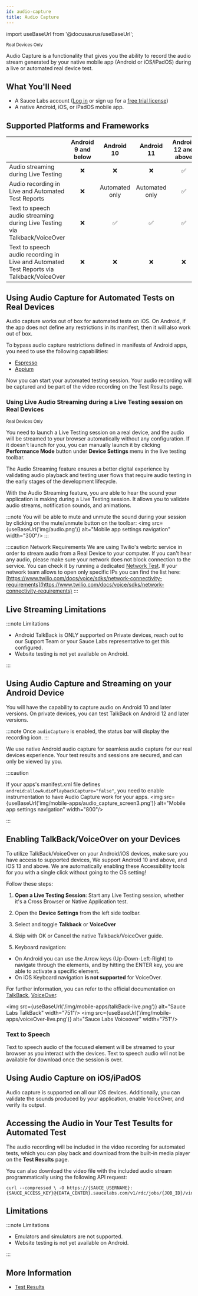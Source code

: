 ```yaml
---
id: audio-capture
title: Audio Capture
---
```


import useBaseUrl from '@docusaurus/useBaseUrl';

<p><small><span className="sauceGreen">Real Devices Only</span></small></p>

Audio Capture is a functionality that gives you the ability to record the audio stream generated by your native mobile app (Android or iOS/iPadOS) during a live or automated real device test.

## What You'll Need

- A Sauce Labs account ([Log in](https://accounts.saucelabs.com/am/XUI/#login/) or sign up for a [free trial license](https://saucelabs.com/sign-up))
- A native Android, iOS, or iPadOS mobile app.

## Supported Platforms and Frameworks

|                                                                                          | Android 9 and below |   Android 10   |   Android 11   | Android  12 and above | iOS (all versions) |
|------------------------------------------------------------------------------------------|:-------------------:|:--------------:|:--------------:|:---------------------:|:----------------:|
| Audio streaming during Live Testing                                                      |          ❌          |        ❌       |        ❌       |           ✅           |         ✅        |
| Audio recording in Live and Automated Test Reports                                       |          ❌          | Automated only | Automated only |           ✅           |         ❌        |
| Text to speech audio streaming during Live Testing via Talkback/VoiceOver                |          ❌          |        ✅       |        ✅       |           ✅           |         ✅        |
| Text to speech audio recording in Live and Automated Test Reports via Talkback/VoiceOver |          ❌          |        ❌       |        ❌       |           ❌           |         ❌        |

## Using Audio Capture for Automated Tests on Real Devices

Audio capture works out of box for automated tests on iOS. On Android, if the app does not define any restrictions in its manifest, then it will also work out of box. 

To bypass audio capture restrictions defined in manifests of Android apps, you need to use the following capabilities:

- [Espresso](/mobile-apps/automated-testing/espresso-xcuitest/espresso/#audiocapture)
- [Appium](/dev/test-configuration-options/#audiocapture)

Now you can start your automated testing session. Your audio recording will be captured and be part of the video recording on the Test Results page.

### Using Live Audio Streaming during a Live Testing session on Real Devices

<p><small><span className="sauceGreen">Real Devices Only</span></small></p>

You need to launch a Live Testing session on a real device, and the audio will be streamed to your browser automatically without any configuration. If it doesn't launch for you, you can manually launch it by clicking **Performance Mode** button under **Device Settings** menu in the live testing toolbar.

The Audio Streaming feature ensures a better digital experience by validating audio playback and testing user flows that require audio testing in the early stages of the development lifecycle.

With the Audio Streaming feature, you are able to hear the sound your application is making during a Live Testing session. It allows you to validate audio streams, notification sounds, and animations.

:::note
You will be able to mute and unmute the sound during your session by clicking on the mute/unmute button on the toolbar:
<img src={useBaseUrl('img/audio.png')} alt="Mobile app settings navigation" width="300"/>
:::

:::caution Network Requirements
We are using Twilio's webrtc service in order to stream audio from a Real Device to your computer. If you can't hear any audio, please make sure your network does not block connection to the service. You can check it by running a dedicated [Network Test](https://networktest.twilio.com/). If your network team allows to open only specific IPs you can find the list here: [https://www.twilio.com/docs/voice/sdks/network-connectivity-requirements](https://www.twilio.com/docs/voice/sdks/network-connectivity-requirements)
:::

## Live Streaming Limitations

:::note Limitations

- Android TalkBack is ONLY supported on Private devices, reach out to our Support Team or your Sauce Labs representative to get this configured.
- Website testing is not yet available on Android.

:::

## Using Audio Capture and Streaming on your Android Device

You will have the capability to capture audio on Android 10 and later versions. On private devices, you can test TalkBack on Android 12 and later versions.

:::note
Once `audioCapture` is enabled, the status bar will display the recording icon.
:::

We use native Android audio capture for seamless audio capture for our real devices experience. Your test results and sessions are secured, and can only be viewed by you.

:::caution

If your apps's manifest.xml file defines `android:allowAudioPlaybackCapture="false"`, you need to enable instrumentation to have Audio Capture work for your apps.
<img src={useBaseUrl('img/mobile-apps/audio_capture_screen3.png')} alt="Mobile app settings navigation" width="800"/>

:::

## Enabling TalkBack/VoiceOver on your Devices

To utilize TalkBack/VoiceOver on your Android/iOS devices, make sure you have access to supported devices, We support Android 10 and above, and iOS 13 and above.
We are automatically enabling these Accessibility tools for you with a single click without going to the OS setting!

Follow these steps:

1. **Open a Live Testing Session**: Start any Live Testing session, whether it's a Cross Browser or Native Application test.

2. Open the **Device Settings** from the left side toolbar.

3. Select and toggle **Talkback** or **VoiceOver**

4. Skip with OK or Cancel the native Talkback/VoiceOver guide.

5. Keyboard navigation:
  * On Android you can use the Arrow keys (Up-Down-Left-Right) to navigate through the elements, and by hitting the ENTER key, you are able to activate a specific element.
  * On iOS Keyboard navigation **is not supported** for VoiceOver.

For further information, you can refer to the official documentation on [TalkBack](https://support.google.com/accessibility/android/answer/6006598?sjid=17999569893329555730-EU), [VoiceOver](https://support.apple.com/guide/iphone/turn-on-and-practice-voiceover-iph3e2e415f/ios).

<img src={useBaseUrl('/img/mobile-apps/talkBack-live.png')} alt="Sauce Labs TalkBack" width="751"/>
<img src={useBaseUrl('/img/mobile-apps/voiceOver-live.png')} alt="Sauce Labs Voiceover" width="751"/>

### Text to Speech

Text to speech audio of the focused element will be streamed to your browser as you interact with the devices. Text to speech audio will not be available for download once the session is over.

## Using Audio Capture on iOS/iPadOS

Audio capture is supported on all our iOS devices. Additionally, you can validate the sounds produced by your application, enable VoiceOver, and verify its output.

## Accessing the Audio in Your Test Tesults for Automated Test

The audio recording will be included in the video recording for automated tests, which you can play back and download from the built-in media player on the **Test Results** page.

You can also download the video file with the included audio stream programmatically using the following API request:

```
curl --compressed \ -O https://{SAUCE_USERNAME}:{SAUCE_ACCESS_KEY}@{DATA_CENTER}.saucelabs.com/v1/rdc/jobs/{JOB_ID}/video.mp4
```

## Limitations

:::note Limitations

- Emulators and simulators are not supported.
- Website testing is not yet available on Android.

:::

## More Information

- [Test Results](/test-results/)
